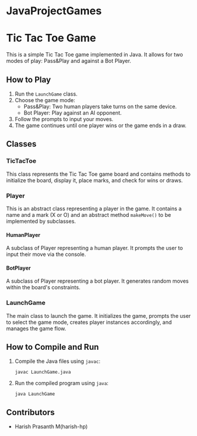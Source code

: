 # JavaProjectGames
# Tic Tac Toe Game

This is a simple Tic Tac Toe game implemented in Java. It allows for two modes of play: Pass&Play and against a Bot Player.

## How to Play

1. Run the `LaunchGame` class.
2. Choose the game mode:
   - Pass&Play: Two human players take turns on the same device.
   - Bot Player: Play against an AI opponent.
3. Follow the prompts to input your moves.
4. The game continues until one player wins or the game ends in a draw.

## Classes

### TicTacToe

This class represents the Tic Tac Toe game board and contains methods to initialize the board, display it, place marks, and check for wins or draws.

### Player

This is an abstract class representing a player in the game. It contains a name and a mark (X or O) and an abstract method `makeMove()` to be implemented by subclasses.

#### HumanPlayer

A subclass of Player representing a human player. It prompts the user to input their move via the console.

#### BotPlayer

A subclass of Player representing a bot player. It generates random moves within the board's constraints.

### LaunchGame

The main class to launch the game. It initializes the game, prompts the user to select the game mode, creates player instances accordingly, and manages the game flow.

## How to Compile and Run

1. Compile the Java files using `javac`:
   ```
   javac LaunchGame.java
   ```
2. Run the compiled program using `java`:
   ```
   java LaunchGame
   ```

## Contributors

- Harish Prasanth M(harish-hp)

